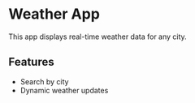 # Weather App
This app displays real-time weather data for any city.

## Features
- Search by city
- Dynamic weather updates


